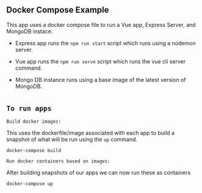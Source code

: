 ## Docker Compose Example

This app uses a docker compose file to run a Vue app, Express Server, and MongoDB instace.


- Express app runs the `npm run start` script which runs using a nodemon server.

- Vue app runs the `npm run serve` script which runs the vue cli server command.

- Mongo DB instance runs using a base image of the latest version of MongoDB.

#
## `To run apps`


`Build docker images:`

This uses the dockerfile/image associated with each app to build a snapshot of what will be run using the `up` command.

```
docker-compose build
```


`Run docker containers based on images:`

After building snapshots of our apps we can now run these as containers

```
docker-compose up
```